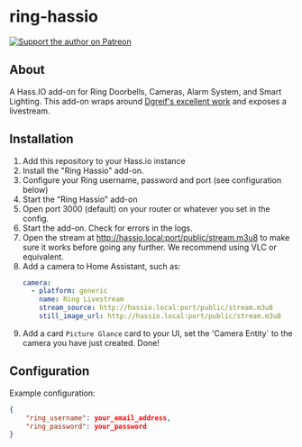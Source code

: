 # ring-hassio
[![Support the author on Patreon][patreon-shield]][patreon]
## About
A Hass.IO add-on for Ring Doorbells, Cameras, Alarm System, and Smart Lighting.
This add-on wraps around [Dgreif's excellent work](https://github.com/dgreif/ring) and exposes a livestream.

## Installation
1. Add this repository to your Hass.io instance
2. Install the "Ring Hassio" add-on.
3. Configure your Ring username, password and port (see configuration below)
4. Start the "Ring Hassio" add-on
5. Open port 3000 (default) on your router or whatever you set in the config.
6. Start the add-on. Check for errors in the logs.
7. Open the stream at http://hassio.local:port/public/stream.m3u8 to make sure it works before going any further. We recommend using VLC or equivalent.
8. Add a camera to Home Assistant, such as:
   ```yaml
   camera:
     - platform: generic
       name: Ring Livestream
       stream_source: http://hassio.local:port/public/stream.m3u8
       still_image_url: http://hassio.local:port/public/stream.m3u8
    ```
9. Add a card `Picture Glance` card to your UI, set the 'Camera Entity` to the camera you have just created. Done!

## Configuration
Example configuration:
```json
{
    "ring_username": your_email_address,
    "ring_password": your_password
}
```

[patreon-shield]: https://frenck.dev/wp-content/uploads/2019/12/patreon.png
[patreon]: https://www.patreon.com/dutchdatadude